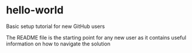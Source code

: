 # hello-world
Basic setup tutorial for new GitHub users

The README file is the starting point for any new user as it contains useful information on how to navigate the solution
